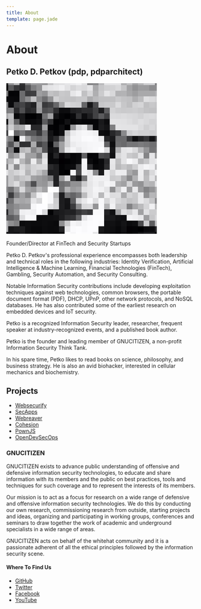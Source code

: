 ```yaml
---
title: About
template: page.jade
---
```


# About

## Petko D. Petkov (pdp, pdparchitect)

![pdp](/files/pdp.png)

Founder/Director at FinTech and Security Startups <a href="https://twitter.com/pdp"><i class="fa fa-twitter"></i></a> <a href="https://github.com/pdparchitect"><i class="fa fa-github"></i></a> <a href="https://www.linkedin.com/in/pdparchitect"><i class="fa fa-linkedin"></i></a>

Petko D. Petkov's professional experience encompasses both leadership and technical roles in the following industries: Identity Verification, Artificial Intelligence & Machine Learning, Financial Technologies (FinTech), Gambling, Security Automation, and Security Consulting.

Notable Information Security contributions include developing exploitation techniques against web technologies, common browsers, the portable document format (PDF), DHCP, UPnP, other network protocols, and NoSQL databases. He has also contributed some of the earliest research on embedded devices and IoT security.

Petko is a recognized Information Security leader, researcher, frequent speaker at industry-recognized events, and a published book author.

Petko is the founder and leading member of GNUCITIZEN, a non-profit Information Security Think Tank.

In his spare time, Petko likes to read books on science, philosophy, and business strategy. He is also an avid biohacker, interested in cellular mechanics and biochemistry.

## Projects

* [Websecurify](https://websecurify.com)
* [SecApps](https://secapps.com)
* [Webreaver](https://webreaver.com)
* [Cohesion](https://cohesion.sh)
* [PownJS](https://pownjs.com)
* [OpenDevSecOps](https://opendevsecops.org)

### GNUCITIZEN

GNUCITIZEN exists to advance public understanding of offensive and defensive information security technologies, to educate and share information with its members and the public on best practices, tools and techniques for such coverage and to represent the interests of its members.

Our mission is to act as a focus for research on a wide range of defensive and offensive information security technologies. We do this by conducting our own research, commissioning research from outside, starting projects and ideas, organizing and participating in working groups, conferences and seminars to draw together the work of academic and underground specialists in a wide range of areas.

GNUCITIZEN acts on behalf of the whitehat community and it is a passionate adherent of all the ethical principles followed by the information security scene.

#### Where To Find Us

* [GitHub](https://github.com/gnucitizen)
* [Twitter](https://twitter.com/gnucitizen)
* [Facebook](https://www.facebook.com/gnucitizen)
* [YouTube](https://www.youtube.com/user/gnucitizen)
